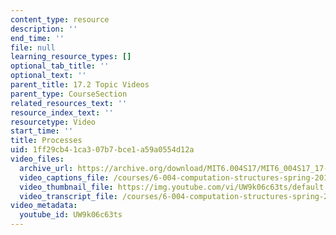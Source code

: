 ```yaml
---
content_type: resource
description: ''
end_time: ''
file: null
learning_resource_types: []
optional_tab_title: ''
optional_text: ''
parent_title: 17.2 Topic Videos
parent_type: CourseSection
related_resources_text: ''
resource_index_text: ''
resourcetype: Video
start_time: ''
title: Processes
uid: 1ff29cb4-1ca3-07b7-bce1-a59a0554d12a
video_files:
  archive_url: https://archive.org/download/MIT6.004S17/MIT6_004S17_17-02-02_300k.mp4
  video_captions_file: /courses/6-004-computation-structures-spring-2017/4b39f976571455a7aca7de1a4bc39b2a_UW9k06c63ts.vtt
  video_thumbnail_file: https://img.youtube.com/vi/UW9k06c63ts/default.jpg
  video_transcript_file: /courses/6-004-computation-structures-spring-2017/9be81e65445e663b5835178e81914d4e_UW9k06c63ts.pdf
video_metadata:
  youtube_id: UW9k06c63ts
---
```

